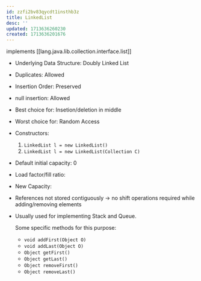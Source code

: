 ```yaml
---
id: zzfi2bv83qycdt1insthb3z
title: LinkedList
desc: ''
updated: 1713636260230
created: 1713636201676
---
```


implements [[lang.java.lib.collection.interface.list]]

- Underlying Data Structure: Doubly Linked List
- Duplicates: Allowed
- Insertion Order: Preserved
- null insertion: Allowed
- Best choice for: Insetion/deletion in middle
- Worst choice for: Random Access
- Constructors:
  1. `LinkedList l = new LinkedList()`
  2. `LinkedList l = new LinkedList(Collection C)`
- Default initial capacity: 0
- Load factor/fill ratio:
- New Capacity:

- References not stored contiguously → no shift operations required while adding/removing elements

- Usually used for implementing Stack and Queue.

    Some specific methods for this purpose:

  - `void addFirst(Object O)`
  - `void addLast(Object O)`
  - `Object getFirst()`
  - `Object getLast()`
  - `Object removeFirst()`
  - `Object removeLast()`
